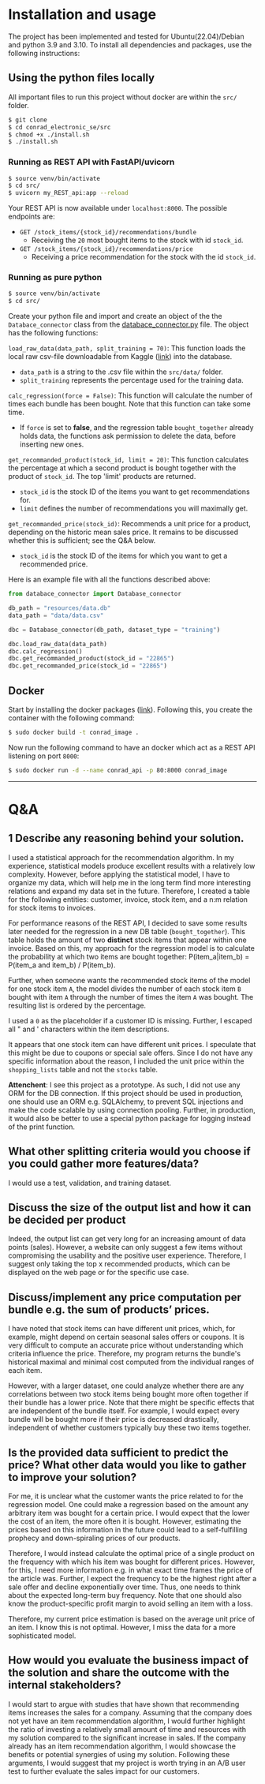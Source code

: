 # Installation and usage

The project has been implemented and tested for Ubuntu(22.04)/Debian and python
3.9 and 3.10. To install all dependencies and packages, use the following
instructions:

## Using the python files locally 

All important files to run this project without docker are within the `src/`
folder.

```bash
$ git clone 
$ cd conrad_electronic_se/src
$ chmod +x ./install.sh
$ ./install.sh
```
### Running as REST API with FastAPI/uvicorn

```bash
$ source venv/bin/activate
$ cd src/
$ uvicorn my_REST_api:app --reload
```

Your REST API is now available under `localhost:8000`. The possible endpoints
are:

- `GET /stock_items/{stock_id}/recommendations/bundle`
    - Receiving the `20` most bought items to the stock with id `stock_id`. 
- `GET /stock_items/{stock_id}/recommendations/price`
    - Receiving a price recommendation for the stock with the id `stock_id`. 

### Running as pure python

```bash
$ source venv/bin/activate
$ cd src/
```

Create your python file and import and create an object of the the
`Databace_connector` class from the
[databace_connector.py](src/databace_connector.py) file. The object has the
following functions:

`load_raw_data(data_path, split_training = 70)`: This function loads the local
raw csv-file downloadable from Kaggle
([link](https://www.kaggle.com/datasets/carrie1/ecommerce-data)) into the
database.
- `data_path` is a string to the .csv file within the `src/data/`
  folder.
- `split_training` represents the percentage used for the training data. 

`calc_regression(force = False)`: This function will calculate the number of times
each bundle has been bought. Note that this function can take some time. 
- If `force` is set to **false**, and the regression table `bought_together`
  already holds data, the functions ask permission to delete the data,
  before inserting new ones.

`get_recommanded_product(stock_id, limit = 20)`: This function calculates the
percentage at which a second product is bought together with the product of
`stock_id`. The top 'limit' products are returned.
- `stock_id` is the stock ID of the items you want to get recommendations for.
- `limit` defines the number of recommendations you will maximally get. 

`get_recommanded_price(stock_id)`: Recommends a unit price for a product,
depending on the historic mean sales price. It remains to be discussed whether
this is sufficient; see the Q&A below.
- `stock_id` is the stock ID of the items for which you want to get a recommended
  price.

Here is an example file with all the functions described above:

```python
from databace_connector import Database_connector 

db_path = "resources/data.db"
data_path = "data/data.csv"

dbc = Database_connector(db_path, dataset_type = "training")

dbc.load_raw_data(data_path)
dbc.calc_regression()
dbc.get_recommanded_product(stock_id = "22865")
dbc.get_recommanded_price(stock_id = "22865")
```

## Docker

Start by installing the docker packages
([link](https://docs.docker.com/engine/install/ubuntu/)). Following this, you
create the container with the following command:

```bash
$ sudo docker build -t conrad_image .
```

Now run the following command to have an docker which act as a REST API
listening on port `8000`:

```bash
$ sudo docker run -d --name conrad_api -p 80:8000 conrad_image
```

***

# Q&A
## 1 Describe any reasoning behind your solution.
I used a statistical approach for the recommendation algorithm. In my
experience, statistical models produce excellent results with a relatively low
complexity. However, before applying the statistical model, I have to
organize my data, which will help me in the long term find more interesting
relations and expand my data set in the future. Therefore, I created a table for
the following entities: customer, invoice, stock item, and a n:m relation for
stock items to invoices.

For performance reasons of the REST API, I decided to save some results later
needed for the regression in a new DB table (`bought_together`). This table
holds the amount of two **distinct** stock items that appear within one invoice.
Based on this, my approach for the regression model is to calculate the
probability at which two items are bought together: P(item_a|item_b) = P(item_a
and item_b) / P(item_b).

Further, when someone wants
the recommended stock items of the model for one stock item `A`, the model
divides the number of each stock item `B` bought with item `A` through the
number of times the item `A` was bought. The resulting list is ordered by the
percentage.

I used a `0` as the placeholder if a customer ID is missing. Further, I escaped
all " and ' characters within the item descriptions.

It appears that one stock item can have different unit prices. I speculate that
this might be due to coupons or special sale offers. Since I do not have any
specific information about the reason, I included the unit price within the
`shopping_lists` table and not the `stocks` table.

**Attenchent**: I see this project as a prototype. As such, I did not use any
ORM for the DB connection. If this project should be used in production, one
should use an ORM e.g. SQLAlchemy, to prevent SQL injections and make the code
scalable by using connection pooling. Further, in production, it would also be
better to use a special python package for logging instead of the print
function.

## What other splitting criteria would you choose if you could gather more features/data?
I would use a test, validation, and training dataset. 

## Discuss the size of the output list and how it can be decided per product
Indeed, the output list can get very long for an increasing amount of data
points (sales). However, a website can only suggest a few items
without compromising the usability and the positive user experience.
Therefore, I suggest only taking the top x recommended products, which can be
displayed on the web page or for the specific use case.

## Discuss/implement any price computation per bundle e.g. the sum of products’ prices.
I have noted that stock items can have different unit prices, which, for
example, might depend on certain seasonal sales offers or coupons. It is very
difficult to compute an accurate price without understanding which criteria
influence the price. Therefore, my program returns the bundle's historical
maximal and minimal cost computed from the individual ranges of each item.

However, with a larger dataset, one could analyze whether there are any
correlations between two stock items being bought more often together if their
bundle has a lower price. Note that there might be specific effects that are
independent of the bundle itself. For example, I would expect every bundle will
be bought more if their price is decreased drastically, independent of whether
customers typically buy these two items together.

## Is the provided data sufficient to predict the price? What other data would you like to gather to improve your solution?
For me, it is unclear what the customer wants the price related to for the
regression model. One could make a regression based on the amount any arbitrary
item was bought for a certain price. I would expect that the lower the cost of
an item, the more often it is bought. However, estimating the prices based on
this information in the future could lead to a self-fulfilling prophecy and
down-spiraling prices of our products.

Therefore, I would instead calculate the optimal price of a single product on
the frequency with which his item was bought for different prices. However, for
this, I need more information e.g. in what exact time frames the price of the
article was. Further, I expect the frequency to be the highest right after a
sale offer and decline exponentially over time. Thus, one needs to think about
the expected long-term buy frequency. Note that one should also know the
product-specific profit margin to avoid selling an item with a loss.

Therefore, my current price estimation is based on the average unit price of an
item. I know this is not optimal. However, I miss the data for a more
sophisticated model.

## How would you evaluate the business impact of the solution and share the outcome with the internal stakeholders?
I would start to argue with studies that have shown that recommending items
increases the sales for a company. Assuming that the company does not yet have
an item recommendation algorithm, I would further highlight the ratio of
investing a relatively small amount of time and resources with my solution
compared to the significant increase in sales. If the company already has an
item recommendation algorithm, I would showcase the benefits or potential
synergies of using my solution. Following these arguments, I would suggest that
my project is worth trying in an A/B user test to further evaluate the sales
impact for our customers. 


















